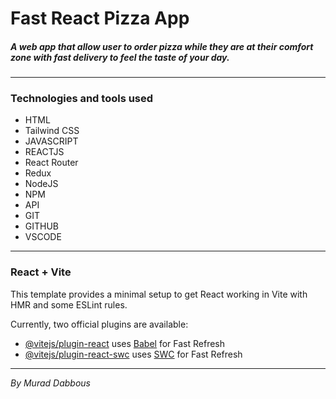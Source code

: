 # Fast React Pizza App

##### A web app that allow user to order pizza while they are at their comfort zone with fast delivery to feel the taste of your day.

---

### Technologies and tools used

- HTML
- Tailwind CSS
- JAVASCRIPT
- REACTJS
- React Router
- Redux
- NodeJS
- NPM
- API
- GIT
- GITHUB
- VSCODE

---

### React + Vite

This template provides a minimal setup to get React working in Vite with HMR and some ESLint rules.

Currently, two official plugins are available:

- [@vitejs/plugin-react](https://github.com/vitejs/vite-plugin-react/blob/main/packages/plugin-react/README.md) uses [Babel](https://babeljs.io/) for Fast Refresh
- [@vitejs/plugin-react-swc](https://github.com/vitejs/vite-plugin-react-swc) uses [SWC](https://swc.rs/) for Fast Refresh

---

_By Murad Dabbous_
